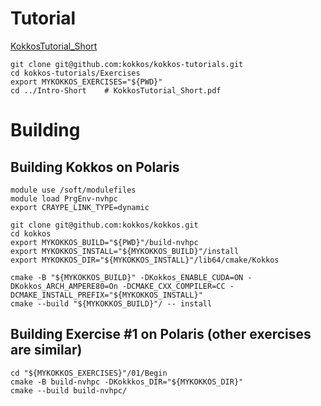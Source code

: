 # Tutorial
[KokkosTutorial_Short](https://github.com/kokkos/kokkos-tutorials/blob/main/Intro-Short/KokkosTutorial_Short.pdf)

```
git clone git@github.com:kokkos/kokkos-tutorials.git
cd kokkos-tutorials/Exercises
export MYKOKKOS_EXERCISES="${PWD}"
cd ../Intro-Short    # KokkosTutorial_Short.pdf

```

# Building

## Building Kokkos on Polaris

```
module use /soft/modulefiles
module load PrgEnv-nvhpc
export CRAYPE_LINK_TYPE=dynamic

git clone git@github.com:kokkos/kokkos.git
cd kokkos
export MYKOKKOS_BUILD="${PWD}"/build-nvhpc
export MYKOKKOS_INSTALL="${MYKOKKOS_BUILD}"/install
export MYKOKKOS_DIR="${MYKOKKOS_INSTALL}"/lib64/cmake/Kokkos

cmake -B "${MYKOKKOS_BUILD}" -DKokkos_ENABLE_CUDA=ON -DKokkos_ARCH_AMPERE80=On -DCMAKE_CXX_COMPILER=CC -DCMAKE_INSTALL_PREFIX="${MYKOKKOS_INSTALL}"
cmake --build "${MYKOKKOS_BUILD}"/ -- install

```

## Building Exercise #1 on Polaris (other exercises are similar)
```
cd "${MYKOKKOS_EXERCISES}"/01/Begin
cmake -B build-nvhpc -DKokkkos_DIR="${MYKOKKOS_DIR}"
cmake --build build-nvhpc/

```
